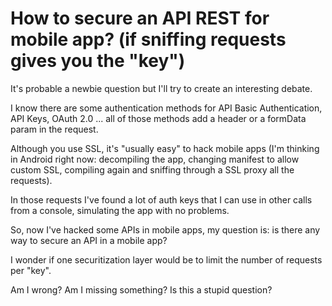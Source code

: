 # How to secure an API REST for mobile app? (if sniffing requests gives you the "key")
It's probable a newbie question but I'll try to create an interesting debate.

I know there are some authentication methods for API Basic Authentication, API Keys, OAuth 2.0 ... all of those methods add a header or a formData param in the request.

Although you use SSL, it's "usually easy" to hack mobile apps (I'm thinking in Android right now: decompiling the app, changing manifest to allow custom SSL, compiling again and sniffing through a SSL proxy all the requests).

In those requests I've found a lot of auth keys that I can use in other calls from a console, simulating the app with no problems.

So, now I've hacked some APIs in mobile apps, my question is: is there any way to secure an API in a mobile app?

I wonder if one securitization layer would be to limit the number of requests per "key".

Am I wrong? Am I missing something? Is this a stupid question?
